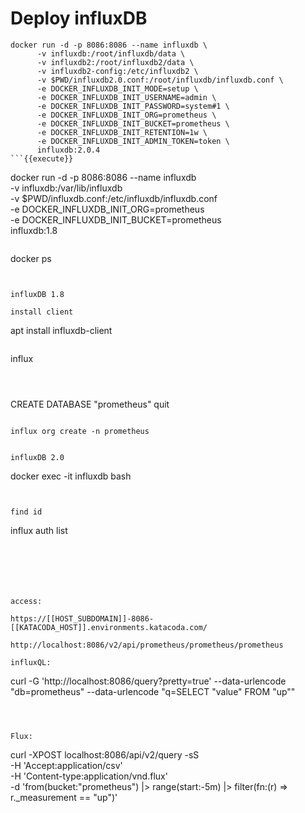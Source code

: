 # Deploy influxDB 


```
docker run -d -p 8086:8086 --name influxdb \
      -v influxdb:/root/influxdb/data \
      -v influxdb2:/root/influxdb2/data \
      -v influxdb2-config:/etc/influxdb2 \
      -v $PWD/influxdb2.0.conf:/root/influxdb/influxdb.conf \
      -e DOCKER_INFLUXDB_INIT_MODE=setup \
      -e DOCKER_INFLUXDB_INIT_USERNAME=admin \
      -e DOCKER_INFLUXDB_INIT_PASSWORD=system#1 \
      -e DOCKER_INFLUXDB_INIT_ORG=prometheus \
      -e DOCKER_INFLUXDB_INIT_BUCKET=prometheus \
      -e DOCKER_INFLUXDB_INIT_RETENTION=1w \
      -e DOCKER_INFLUXDB_INIT_ADMIN_TOKEN=token \
      influxdb:2.0.4
```{{execute}}     

```
docker run -d -p 8086:8086 --name influxdb \
      -v influxdb:/var/lib/influxdb \
      -v $PWD/influxdb.conf:/etc/influxdb/influxdb.conf \
      -e DOCKER_INFLUXDB_INIT_ORG=prometheus \
      -e DOCKER_INFLUXDB_INIT_BUCKET=prometheus \
      influxdb:1.8
```{{execute}}  

```
docker ps
```{{execute}}


influxDB 1.8

install client
```
apt install influxdb-client
```{{execute}}

```
influx
```{{execute}}



```
CREATE DATABASE "prometheus"
quit
```{{execute}}

influx org create -n prometheus


influxDB 2.0

```
docker exec -it influxdb bash
```{{execute}}


find id
```
influx auth list
```{{execute}}






access:

https://[[HOST_SUBDOMAIN]]-8086-[[KATACODA_HOST]].environments.katacoda.com/

http://localhost:8086/v2/api/prometheus/prometheus/prometheus

influxQL:

```
curl -G 'http://localhost:8086/query?pretty=true' --data-urlencode "db=prometheus" --data-urlencode "q=SELECT \"value\" FROM \"up\""
```{{execute}}



Flux:

```
curl -XPOST localhost:8086/api/v2/query -sS \
  -H 'Accept:application/csv' \
  -H 'Content-type:application/vnd.flux' \
  -d 'from(bucket:"prometheus")
        |> range(start:-5m)
        |> filter(fn:(r) => r._measurement == "up")'  
```{{execute}}

```
```{{execute}}
